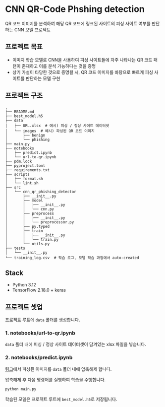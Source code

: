 # CNN QR-Code Phshing detection

QR 코드 이미지를 분석하여 해당 QR 코드에 링크된 사이트의 피싱 사이트 여부를 판단하는 CNN 모델 프로젝트

## 프로젝트 목표

- 이미지 학습 모델로 CNN을 사용하여 피싱 사이트들에 자주 나타나는 QR 코드 패턴이 존재하고 이를 분석 가능하다는 것을 증명
- 상기 가설이 타당한 것으로 증명될 시, QR 코드 이미지를 바탕으로 빠르게 피싱 사이트를 판단하는 모델 구현

## 프로젝트 구조

```
.
├── README.md
├── best_model.h5
├── data
│   ├── URL.xlsx  # 예시) 피싱 / 정상 사이트 데이터셋
│   └── images  # 예시) 파싱된 QR 코드 이미지
│       ├── benign
│       └── phishing
├── main.py
├── notebooks
│   ├── predict.ipynb
│   └── url-to-qr.ipynb
├── pdm.lock
├── pyproject.toml
├── requirements.txt
├── scripts
│   ├── format.sh
│   └── lint.sh
├── src
│   └── cnn_qr_phishing_detector
│       ├── __init__.py
│       ├── model
│       │   ├── __init__.py
│       │   └── cnn.py
│       ├── preprocess
│       │   ├── __init__.py
│       │   └── preprocessor.py
│       ├── py.typed
│       ├── train
│       │   ├── __init__.py
│       │   └── train.py
│       └── utils.py
├── tests
│   └── __init__.py
└── training_log.csv  # 학습 로그, 모델 학습 과정에서 auto-created
```

## Stack

- Python 3.12
- TensorFlow 2.18.0 + keras

## 프로젝트 셋업

프로젝트 루트에 `data` 폴더를 생성합니다.

### 1. notebooks/url-to-qr.ipynb

`data` 폴더 내에 피싱 / 정상 사이트 데이터셋이 담겨있는 xlsx 파일을 넣습니다.

### 2. notebooks/predict.ipynb

[링크](https://drive.google.com/file/d/1ufRmh9VVLdZafiXUiMFFzjg8870W9gdV/view?usp=sharing)에서 파싱된 이미지를 `data` 폴더 내에 압축해제 합니다.

압축해제 후 다음 명령어를 실행하여 학습을 수행합니다.

```bash
python main.py
```

학습된 모델은 프로젝트 루트에 `best_model.h5`로 저장됩니다.
